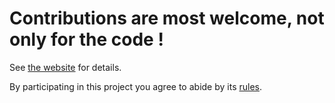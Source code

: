 # Contributions are most welcome, not only for the code !

See [the website](http://oclaunch.eu.org/contribute) for details.

By participating in this project you agree to abide by its
[rules](http://www.oclaunch.eu.org/rules).
